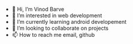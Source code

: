 - 👋 Hi, I’m Vinod Barve 
- 👀 I’m interested in web development
- 🌱 I’m currently learning android developement
- 💞️ I’m looking to collaborate on projects
- 📫 How to reach me email, github

<!---
vinodbarve19/vinodbarve19 is a ✨ special ✨ repository because its `README.md` (this file) appears on your GitHub profile.
You can click the Preview link to take a look at your changes.
--->
